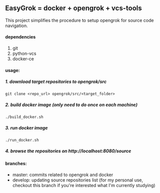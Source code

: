 ## EasyGrok = docker + opengrok + vcs-tools

This project simplifies the procedure to setup opengrok for source code navigation.

#### dependencies
1. git
2. python-vcs
3. docker-ce

#### usage:
##### 1. download target repositories to opengrok/src
    git clone <repo_url> opengrok/src/<target_folder>
##### 2. build docker image (only need to do once on each machine)
    ./build_docker.sh
##### 3. run docker image
    ./run_docker.sh
##### 4. browse the repositories on http://localhost:8080/source

#### branches:
- master: commits related to opengrok and docker
- develop: updating source repositories list (for my personal use, checkout this branch if you're interested what I'm currently studying)
